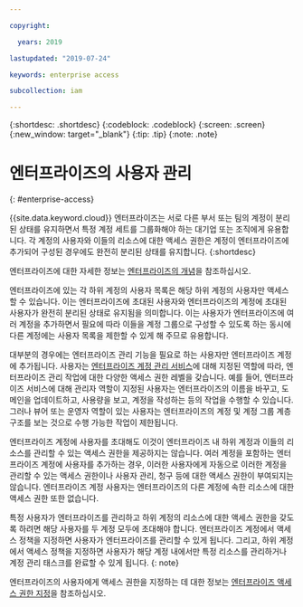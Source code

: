 ```yaml
---

copyright:

  years: 2019

lastupdated: "2019-07-24"

keywords: enterprise access

subcollection: iam

---
```


{:shortdesc: .shortdesc}
{:codeblock: .codeblock}
{:screen: .screen}
{:new_window: target="_blank"}
{:tip: .tip}
{:note: .note}

# 엔터프라이즈의 사용자 관리
{: #enterprise-access}

{{site.data.keyword.cloud}} 엔터프라이즈는 서로 다른 부서 또는 팀의 계정이 분리된 상태를 유지하면서 특정 계정 세트를 그룹화해야 하는 대기업 또는 조직에게 유용합니다. 각 계정의 사용자와 이들의 리소스에 대한 액세스 권한은 계정이 엔터프라이즈에 추가되어 구성된 경우에도 완전히 분리된 상태를 유지합니다.
{:shortdesc}

엔터프라이즈에 대한 자세한 정보는 [엔터프라이즈의 개념](/docs/account?topic=account-enterprise)을 참조하십시오. 

엔터프라이즈에 있는 각 하위 계정의 사용자 목록은 해당 하위 계정의 사용자만 액세스할 수 있습니다. 이는 엔터프라이즈에 초대된 사용자와 엔터프라이즈의 계정에 초대된 사용자가 완전히 분리된 상태로 유지됨을 의미합니다. 이는 사용자가 엔터프라이즈에 여러 계정을 추가하면서 필요에 따라 이들을 계정 그룹으로 구성할 수 있도록 하는 동시에 다른 계정에는 사용자 목록을 제한할 수 있게 해 주므로 유용합니다. 

대부분의 경우에는 엔터프라이즈 관리 기능을 필요로 하는 사용자만 엔터프라이즈 계정에 추가됩니다. 사용자는 [엔터프라이즈 계정 관리 서비스](/docs/iam?topic=iam-assign-access-enterprise)에 대해 지정된 역할에 따라, 엔터프라이즈 관리 작업에 대한 다양한 액세스 권한 레벨을 갖습니다. 예를 들어, 엔터프라이즈 서비스에 대해 관리자 역할이 지정된 사용자는 엔터프라이즈의 이름을 바꾸고, 도메인을 업데이트하고, 사용량을 보고, 계정을 작성하는 등의 작업을 수행할 수 있습니다. 그러나 뷰어 또는 운영자 역할이 있는 사용자는 엔터프라이즈의 계정 및 계정 그룹 계층 구조를 보는 것으로 수행 가능한 작업이 제한됩니다. 

엔터프라이즈 계정에 사용자를 초대해도 이것이 엔터프라이즈 내 하위 계정과 이들의 리소스를 관리할 수 있는 액세스 권한을 제공하지는 않습니다. 여러 계정을 포함하는 엔터프라이즈 계정에 사용자를 추가하는 경우, 이러한 사용자에게 자동으로 이러한 계정을 관리할 수 있는 액세스 권한이나 사용자 관리, 청구 등에 대한 액세스 권한이 부여되지는 않습니다. 엔터프라이즈 계정 사용자는 엔터프라이즈의 다른 계정에 속한 리소스에 대한 액세스 권한 또한 없습니다. 

특정 사용자가 엔터프라이즈를 관리하고 하위 계정의 리소스에 대한 액세스 권한을 갖도록 하려면 해당 사용자를 두 계정 모두에 초대해야 합니다. 엔터프라이즈 계정에서 액세스 정책을 지정하면 사용자가 엔터프라이즈를 관리할 수 있게 됩니다. 그리고, 하위 계정에서 액세스 정책을 지정하면 사용자가 해당 계정 내에서만 특정 리소스를 관리하거나 계정 관리 태스크를 완료할 수 있게 됩니다.
{: note}

엔터프라이즈의 사용자에게 액세스 권한을 지정하는 데 대한 정보는 [엔터프라이즈 액세스 권한 지정](/docs/iam?topic=iam-assign-access-enterprise)을 참조하십시오. 
